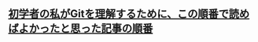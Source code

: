 ## [初学者の私がGitを理解するために、この順番で読めばよかったと思った記事の順番](https://qiita.com/muranakar/items/e3e8e8187d32120c7fdf)
